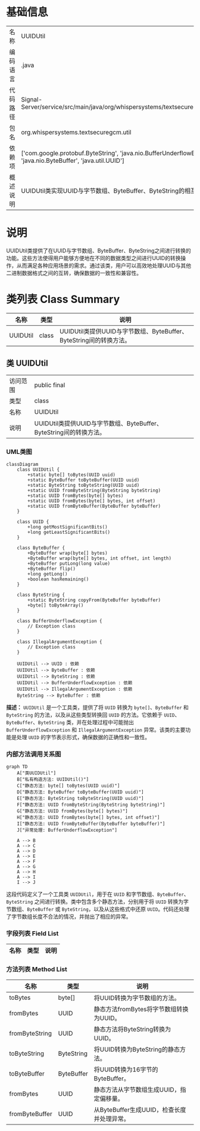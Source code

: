 # 基础信息

|      |      |
|------|------|
| 名称 | UUIDUtil |
| 编码语言 | .java |
| 代码路径 | Signal-Server/service/src/main/java/org/whispersystems/textsecuregcm/util/UUIDUtil.java |
| 包名 | org.whispersystems.textsecuregcm.util |
| 依赖项 | ['com.google.protobuf.ByteString', 'java.nio.BufferUnderflowException', 'java.nio.ByteBuffer', 'java.util.UUID'] |
| 概述说明 | UUIDUtil类实现UUID与字节数组、ByteBuffer、ByteString的相互转换。 |

# 说明

UUIDUtil类提供了在UUID与字节数组、ByteBuffer、ByteString之间进行转换的功能。这些方法使得用户能够方便地在不同的数据类型之间进行UUID的转换操作，从而满足各种应用场景的需求。通过该类，用户可以高效地处理UUID与其他二进制数据格式之间的互转，确保数据的一致性和兼容性。

# 类列表 Class Summary

| 名称   | 类型  | 说明 |
|-------|------|-------------|
| UUIDUtil | class | UUIDUtil类提供UUID与字节数组、ByteBuffer、ByteString间的转换方法。 |



## 类 UUIDUtil

|      |      |
|------|------|
| 访问范围 | public final |
| 类型 | class |
| 名称 | UUIDUtil |
| 说明 | UUIDUtil类提供UUID与字节数组、ByteBuffer、ByteString间的转换方法。 |


### UML类图

```mermaid
classDiagram
    class UUIDUtil {
        +static byte[] toBytes(UUID uuid)
        +static ByteBuffer toByteBuffer(UUID uuid)
        +static ByteString toByteString(UUID uuid)
        +static UUID fromByteString(ByteString byteString)
        +static UUID fromBytes(byte[] bytes)
        +static UUID fromBytes(byte[] bytes, int offset)
        +static UUID fromByteBuffer(ByteBuffer byteBuffer)
    }

    class UUID {
        +long getMostSignificantBits()
        +long getLeastSignificantBits()
    }

    class ByteBuffer {
        +ByteBuffer wrap(byte[] bytes)
        +ByteBuffer wrap(byte[] bytes, int offset, int length)
        +ByteBuffer putLong(long value)
        +ByteBuffer flip()
        +long getLong()
        +boolean hasRemaining()
    }

    class ByteString {
        +static ByteString copyFrom(ByteBuffer byteBuffer)
        +byte[] toByteArray()
    }

    class BufferUnderflowException {
        // Exception class
    }

    class IllegalArgumentException {
        // Exception class
    }

    UUIDUtil --> UUID : 依赖
    UUIDUtil --> ByteBuffer : 依赖
    UUIDUtil --> ByteString : 依赖
    UUIDUtil --> BufferUnderflowException : 依赖
    UUIDUtil --> IllegalArgumentException : 依赖
    ByteString --> ByteBuffer : 依赖
```

**描述：**
`UUIDUtil` 是一个工具类，提供了将 `UUID` 转换为 `byte[]`、`ByteBuffer` 和 `ByteString` 的方法，以及从这些类型转换回 `UUID` 的方法。它依赖于 `UUID`、`ByteBuffer`、`ByteString` 类，并在处理过程中可能抛出 `BufferUnderflowException` 和 `IllegalArgumentException` 异常。该类的主要功能是处理 `UUID` 的字节表示形式，确保数据的正确性和一致性。


### 内部方法调用关系图

```mermaid
graph TD
    A["类UUIDUtil"]
    B["私有构造方法: UUIDUtil()"]
    C["静态方法: byte[] toBytes(UUID uuid)"]
    D["静态方法: ByteBuffer toByteBuffer(UUID uuid)"]
    E["静态方法: ByteString toByteString(UUID uuid)"]
    F["静态方法: UUID fromByteString(ByteString byteString)"]
    G["静态方法: UUID fromBytes(byte[] bytes)"]
    H["静态方法: UUID fromBytes(byte[] bytes, int offset)"]
    I["静态方法: UUID fromByteBuffer(ByteBuffer byteBuffer)"]
    J["异常处理: BufferUnderflowException"]

    A --> B
    A --> C
    A --> D
    A --> E
    A --> F
    A --> G
    A --> H
    A --> I
    I --> J
```

这段代码定义了一个工具类 `UUIDUtil`，用于在 `UUID` 和字节数组、`ByteBuffer`、`ByteString` 之间进行转换。类中包含多个静态方法，分别用于将 `UUID` 转换为字节数组、`ByteBuffer` 或 `ByteString`，以及从这些格式中还原 `UUID`。代码还处理了字节数组长度不合法的情况，并抛出了相应的异常。

### 字段列表 Field List

| 名称  | 类型  | 说明 |
|-------|-------|------|

### 方法列表 Method List

| 名称  | 类型  | 说明 |
|-------|-------|------|
| toBytes | byte[] | 将UUID转换为字节数组的方法。 |
| fromBytes | UUID | 静态方法fromBytes将字节数组转换为UUID。 |
| fromByteString | UUID | 静态方法将ByteString转换为UUID。 |
| toByteString | ByteString | 将UUID转换为ByteString的静态方法。 |
| toByteBuffer | ByteBuffer | 将UUID转换为16字节的ByteBuffer。 |
| fromBytes | UUID | 静态方法从字节数组生成UUID，指定偏移量。 |
| fromByteBuffer | UUID | 从ByteBuffer生成UUID，检查长度并处理异常。 |




